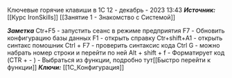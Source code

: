 
Ключевые горячие клавиши в 1С
 12 - декабрь - 2023  13:43 
***Источник:***  [[Курс IronSkills]] [[Занятие 1 - Знакомство с Системой]]

***Заметка*** 
Ctr+F5 - запустить сеанс в режиме предприятия
F7 - Обновить конфигурацию базы данных
F1 - открыть справку
Ctr+shift+А1 - открыть синтакс помошник
Ctrl + F7 - проверить синтаксис кода
Ctrl G - можно набрать номер строки и перейти по ней
Alt + shift + f - Форматирует код
(CTR +  - ) - Выбраться  из функции, подробно тут[[Быстро перейти к функции]]
***Ключи:*** [[1С_Конфигурация]]
